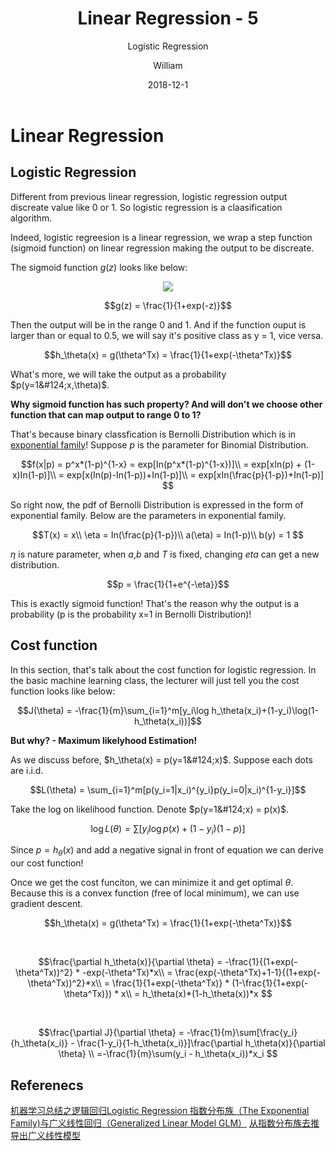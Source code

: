 ﻿---
layout:     post
title:      Linear Regression - 5
subtitle:   Logistic Regression
date:       2018-12-1
author:     William
header-img: img/post-bg-regression.jpg
catalog: true
tags:
    - Regression
    - Math
---
<script type="text/x-mathjax-config">
  MathJax.Hub.Config({
    tex2jax: { 
      inlineMath: [['$','$'], ['\\(','\\)']],
      processEscapes: true
    }
  });
  </script>
<script type="text/javascript" async
  src="https://cdnjs.cloudflare.com/ajax/libs/mathjax/2.7.5/MathJax.js?config=TeX-MML-AM_CHTML">
</script>

# Linear Regression
## Logistic Regression

Different from previous linear regression, logistic regression output discreate value like 0 or 1. So logistic regression is a claasification algorithm.

Indeed, logistic regreesion is a linear regression, we wrap a step function (sigmoid function) on linear regression making the output to be discreate.

The sigmoid function $g(z)$ looks like below:

<center><img src = "https://wei2624.github.io/images/cs229_lec1_logistic.png"/> </center>

$$g(z) = \frac{1}{1+exp(-z)}$$

Then the output will be in the range 0 and 1. And if the function ouput is larger than or equal to 0.5, we will say it's positive class as y = 1, vice versa.

$$h_\theta(x) = g(\theta^Tx) = \frac{1}{1+exp(-\theta^Tx)}$$

What's more, we will take the output as a probability $p(y=1&#124;x,\theta)$. 

**Why sigmoid function has such property? And will don't we choose other function that can map output to range 0 to 1?**

That's because binary classfication is Bernolli Distribution which is in [exponential family](http://www.debugrun.com/a/sMS657x.html)! Suppose $p$ is the parameter for Binomial Distribution.

$$f(x|p) = p^x*(1-p)^{1-x} = exp[In(p^x*(1-p)^{1-x})]\\
= exp[xIn(p) + (1-x)In(1-p)]\\
= exp[x(In(p)-In(1-p))+In(1-p)]\\
= exp[xIn(\frac{p}{1-p})+In(1-p)]
$$

So right now, the pdf of Bernolli Distribution is expressed in the form of exponential family. Below are the parameters in exponential family.

$$T(x) = x\\
\eta = In(\frac{p}{1-p})\\
a(\eta) = In(1-p)\\
b(y) = 1
$$

$\eta$ is nature parameter, when $a$,$b$ and $T$ is fixed, changing $eta$ can get a new distribution.

$$p = \frac{1}{1+e^{-\eta}}$$

This is exactly sigmoid function! That's the reason why the output is a probability (p is the probability x=1 in Bernolli Distribution)! 

## Cost function 

In this section, that's talk about the cost function for logistic regression. In the basic machine learning class, the lecturer will just tell you the cost function looks like below:

$$J(\theta) = -\frac{1}{m}\sum_{i=1}^m[y_i\log h_\theta(x_i)+(1-y_i)\log(1-h_\theta(x_i))]$$

**But why? - Maximum likelyhood Estimation!**

As we discuss before, $h_\theta(x) = p(y=1&#124;x)$. Suppose each dots are i.i.d.

$$L(\theta) = \sum_{i=1}^m[p(y_i=1|x_i)^{y_i}p(y_i=0|x_i)^{1-y_i}]$$

Take the log on likelihood function. Denote $p(y=1&#124;x) = p(x)$.

$$\log L(\theta) = \sum [y_i\log p(x) + (1-y_i)(1-p)]$$

Since $p = h_\theta(x)$ and add a negative signal in front of equation we can derive our cost function!

Once we get the cost funciton, we can minimize it and get optimal $\theta$. Because this is a convex function (free of local minimum), we can use gradient descent.

$$h_\theta(x) = g(\theta^Tx) = \frac{1}{1+exp(-\theta^Tx)}$$

<br/>

$$\frac{\partial h_\theta(x)}{\partial \theta} = -\frac{1}{(1+exp(-\theta^Tx))^2} * -exp(-\theta^Tx)*x\\
= \frac{exp(-\theta^Tx)+1-1}{(1+exp(-\theta^Tx))^2}*x\\
= \frac{1}{1+exp(-\theta^Tx)} * (1-\frac{1}{1+exp(-\theta^Tx)}) * x\\
= h_\theta(x)*(1-h_\theta(x))*x
$$

<br/>

$$\frac{\partial J}{\partial \theta} = -\frac{1}{m}\sum[\frac{y_i}{h_\theta(x_i)} - \frac{1-y_i}{1-h_\theta(x_i)}]\frac{\partial h_\theta(x)}{\partial \theta} \\
=-\frac{1}{m}\sum(y_i - h_\theta(x_i))*x_i
$$


## Referenecs
[机器学习总结之逻辑回归Logistic Regression ](https://www.cnblogs.com/hustlx/p/5391772.html)
[指数分布族（The Exponential Family)与广义线性回归（Generalized Linear Model GLM）](https://blog.csdn.net/bitcarmanlee/article/details/51292380)
[从指数分布族去推导出广义线性模型](http://www.debugrun.com/a/sMS657x.html)




